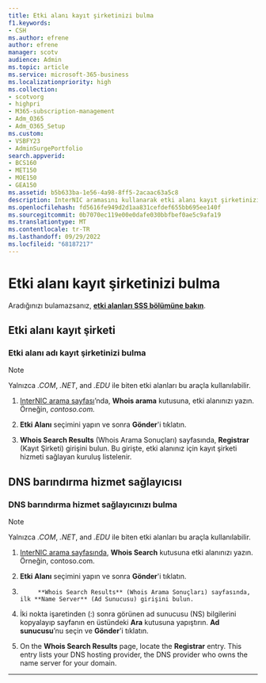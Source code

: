 ```yaml
---
title: Etki alanı kayıt şirketinizi bulma
f1.keywords:
- CSH
ms.author: efrene
author: efrene
manager: scotv
audience: Admin
ms.topic: article
ms.service: microsoft-365-business
ms.localizationpriority: high
ms.collection:
- scotvorg
- highpri
- M365-subscription-management
- Adm_O365
- Adm_O365_Setup
ms.custom:
- VSBFY23
- AdminSurgePortfolio
search.appverid:
- BCS160
- MET150
- MOE150
- GEA150
ms.assetid: b5b633ba-1e56-4a98-8ff5-2acaac63a5c8
description: InterNIC aramasını kullanarak etki alanı kayıt şirketinizi ve DNS barındırma sağlayıcınızı bulmayı öğrenin.
ms.openlocfilehash: fd5616fe949d2d1aa831cefdef655bb695ee140f
ms.sourcegitcommit: 0b7070ec119e00e0dafe030bbfbef0ae5c9afa19
ms.translationtype: MT
ms.contentlocale: tr-TR
ms.lasthandoff: 09/29/2022
ms.locfileid: "68187217"
---
```

# <a name="find-your-domain-registrar"></a>Etki alanı kayıt şirketinizi bulma

 Aradığınızı bulamazsanız, **[etki alanları SSS bölümüne bakın](../setup/domains-faq.yml)**.

## <a name="domain-registrar"></a>Etki alanı kayıt şirketi

### <a name="find-your-domain-name-registrar"></a>Etki alanı adı kayıt şirketinizi bulma

> [!NOTE]
> Yalnızca *.COM*, *.NET*, and *.EDU* ile biten etki alanları bu araçla kullanılabilir.

1. [InterNIC arama sayfası](https://go.microsoft.com/fwlink/p/?LinkId=402770)’nda, **Whois arama** kutusuna, etki alanınızı yazın. Örneğin,  *contoso.com.*

2. **Etki Alanı** seçimini yapın ve sonra **Gönder**'i tıklatın.

3. **Whois Search Results** (Whois Arama Sonuçları) sayfasında, **Registrar** (Kayıt Şirketi) girişini bulun. Bu girişte, etki alanınız için kayıt şirketi hizmeti sağlayan kuruluş listelenir.

## <a name="dns-hosting-provider"></a>DNS barındırma hizmet sağlayıcısı

### <a name="find-your-dns-hosting-provider"></a>DNS barındırma hizmet sağlayıcınızı bulma

> [!NOTE]
> Yalnızca *.COM*, *.NET*, and *.EDU* ile biten etki alanları bu araçla kullanılabilir.

1. [InterNIC arama sayfasında](https://go.microsoft.com/fwlink/p/?LinkId=402770), **Whois Search** kutusuna etki alanınızı yazın. Örneğin, contoso.com.

2. **Etki Alanı** seçimini yapın ve sonra **Gönder**'i tıklatın.

3. 
            **Whois Search Results** (Whois Arama Sonuçları) sayfasında, ilk **Name Server** (Ad Sunucusu) girişini bulun.

4. İki nokta işaretinden (:) sonra görünen ad sunucusu (NS) bilgilerini kopyalayıp sayfanın en üstündeki **Ara** kutusuna yapıştırın. **Ad sunucusu**’nu seçin ve **Gönder**'i tıklatın.

5. On the **Whois Search Results** page, locate the **Registrar** entry. This entry lists your DNS hosting provider, the DNS provider who owns the name server for your domain.

---

